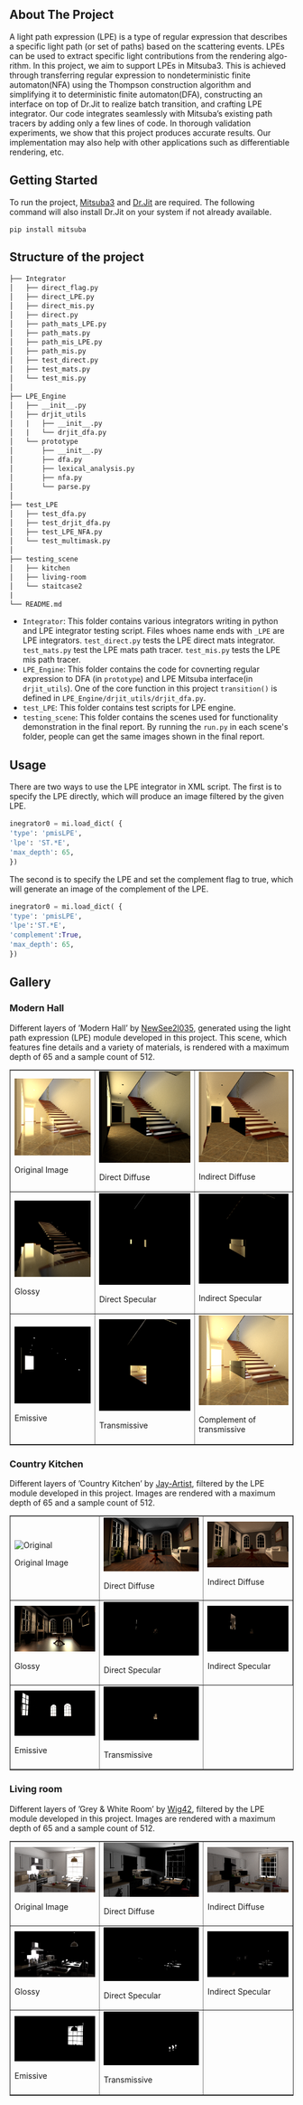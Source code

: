 <!-- ABOUT THE PROJECT -->
## About The Project

A light path expression (LPE) is a type of regular expression that describes a specific light path (or set of paths) based on the scattering events. LPEs can be used to extract specific light contributions from the rendering algo- rithm. In this project, we aim to support LPEs in Mitsuba3. This is achieved through transferring regular expression to nondeterministic finite automaton(NFA) using the Thompson construction algorithm and simplifying it to deterministic finite automaton(DFA), constructing an interface on top of Dr.Jit to realize batch transition, and crafting LPE integrator. Our code integrates seamlessly with Mitsuba’s existing path tracers by adding only a few lines of code. In thorough validation experiments, we show that this project produces accurate results. Our implementation may also help with other applications such as differentiable rendering, etc.

<!-- GETTING STARTED -->
## Getting Started

To run the project, [Mitsuba3](https://mitsuba.readthedocs.io/en/stable/) and [Dr.Jit](https://github.com/mitsuba-renderer/drjit) are required. The following command will also install Dr.Jit on your system if not already available.

  ```
 pip install mitsuba
  ```

## Structure of the project

```
├── Integrator
│   ├── direct_flag.py
│   ├── direct_LPE.py
│   ├── direct_mis.py
│   ├── direct.py
│   ├── path_mats_LPE.py
│   ├── path_mats.py
│   ├── path_mis_LPE.py
│   ├── path_mis.py
│   ├── test_direct.py
│   ├── test_mats.py
│   └── test_mis.py
│
├── LPE_Engine
│   ├── __init__.py
│   ├── drjit_utils
│   |   ├── __init__.py
│   |   └── drjit_dfa.py
│   └── prototype
│       ├── __init__.py
│       ├── dfa.py
│       ├── lexical_analysis.py
│       ├── nfa.py
│       └── parse.py
│
├── test_LPE
│   ├── test_dfa.py
│   ├── test_drjit_dfa.py
│   ├── test_LPE_NFA.py
│   └── test_multimask.py
│
├── testing_scene
│   ├── kitchen
│   ├── living-room
│   └── staitcase2
|
└── README.md
```

- `Integrator`: This folder contains various integrators writing in python and LPE integrator testing script. Files whoes name ends with `_LPE` are LPE integrators. `test_direct.py` tests the LPE direct mats integrator. `test_mats.py` test the LPE mats path tracer. `test_mis.py` tests the LPE mis path tracer.
- `LPE_Engine`: This folder contains the code for covnerting regular expression to DFA (in `prototype`) and LPE Mitsuba interface(in `drjit_utils`). One of the core function in this project `transition()` is defined in `LPE_Engine/drjit_utils/drjit_dfa.py`.
- `test_LPE`: This folder contains test scripts for LPE engine.
- `testing_scene`: This folder contains the scenes used for functionality demonstration in the final report. By running the `run.py` in each scene's folder, people can get the same images shown in the final report.

## Usage

There are two ways to use the LPE integrator in XML script. The first is to specify the LPE directly, which will produce an image filtered by the given LPE.

~~~python
inegrator0 = mi.load_dict( {
'type': 'pmisLPE', 
'lpe': 'ST.*E', 
'max_depth': 65,
})
~~~

The second is to specify the LPE and set the complement flag to true, which will generate an image of the complement of the LPE.

~~~python
inegrator0 = mi.load_dict( {
'type': 'pmisLPE', 
'lpe':'ST.*E', 
'complement':True, 
'max_depth': 65,
})
~~~

## Gallery

### Modern Hall

Different layers of ’Modern Hall’ by [NewSee2l035](https://benedikt-bitterli.me/resources/), generated using the light path expression (LPE) module developed in this project. This scene, which features fine details and a variety of materials, is rendered with a maximum depth of 65 and a sample count of 512.

<table border="1">
        <tr>
            <td><img src="Gallery_img/staircase2/s2_origin.png" alt="Original"><p>Original Image</p></td>
            <td><img src="Gallery_img/staircase2/s2_directDiffuse.png" alt="Image 2"><p>Direct Diffuse</p></td>
            <td><img src="Gallery_img/staircase2/s2_indirectDiffuse.png" alt="Image 3"><p>Indirect Diffuse</p></td>
        </tr>
        <tr>
            <td><img src="Gallery_img/staircase2/s2_glossy.png" alt="Image 4"><p>Glossy</p></td>
            <td><img src="Gallery_img/staircase2/s2_directSpecular.png" alt="Image 5"><p>Direct Specular</p></td>
            <td><img src="Gallery_img/staircase2/s2_indirectSpecular.png" alt="Image 6"><p>Indirect Specular</p></td>
        </tr>
        <tr>
            <td><img src="Gallery_img/staircase2/s2_emissive.png" alt="Image 7"><p>Emissive</p></td>
            <td><img src="Gallery_img/staircase2/s2_transmissive.png" alt="Image 8"><p>Transmissive</p></td>
            <td><img src="Gallery_img/staircase2/s2_transmissive_comp.png" alt="Image 9"><p>Complement of transmissive</p></td>
        </tr>
</table>

### Country Kitchen

Different layers of ’Country Kitchen’ by [Jay-Artist](https://benedikt-bitterli.me/resources/), filtered by the LPE module developed in this project. Images are rendered with a maximum depth of 65 and a sample count of 512.

<table border="1">
        <tr>
            <td><img src="Gallery_img/living-room/origin.png" alt="Original"><p>Original Image</p></td>
            <td><img src="Gallery_img/living-room/directDiffuse.png" alt="Image 2"><p>Direct Diffuse</p></td>
            <td><img src="Gallery_img/living-room/indirectDiffuse.png" alt="Image 3"><p>Indirect Diffuse</p></td>
        </tr>
        <tr>
            <td><img src="Gallery_img/living-room/glossy.png" alt="Image 4"><p>Glossy</p></td>
            <td><img src="Gallery_img/living-room/directSpecular.png" alt="Image 5"><p>Direct Specular</p></td>
            <td><img src="Gallery_img/living-room/indirectSpecular.png" alt="Image 6"><p>Indirect Specular</p></td>
        </tr>
        <tr>
            <td><img src="Gallery_img/living-room/emissive.png" alt="Image 7"><p>Emissive</p></td>
            <td><img src="Gallery_img/living-room/transmissive.png" alt="Image 8"><p>Transmissive</p></td>
        </tr>
</table>

### Living room

Different layers of ’Grey & White Room’ by [Wig42](https://benedikt-bitterli.me/resources/), filtered by the LPE module developed in this project. Images are rendered with a maximum depth of 65 and a sample count of 512.

<table border="1">
        <tr>
            <td><img src="Gallery_img/kitchen/origin.png" alt="Original"><p>Original Image</p></td>
            <td><img src="Gallery_img/kitchen/directDiffuse.png" alt="Image 2"><p>Direct Diffuse</p></td>
            <td><img src="Gallery_img/kitchen/indirectDiffuse.png" alt="Image 3"><p>Indirect Diffuse</p></td>
        </tr>
        <tr>
            <td><img src="Gallery_img/kitchen/glossy.png" alt="Image 4"><p>Glossy</p></td>
            <td><img src="Gallery_img/kitchen/directSpecular.png" alt="Image 5"><p>Direct Specular</p></td>
            <td><img src="Gallery_img/kitchen/indirectSpecular.png" alt="Image 6"><p>Indirect Specular</p></td>
        </tr>
        <tr>
            <td><img src="Gallery_img/kitchen/emissive.png" alt="Image 7"><p>Emissive</p></td>
            <td><img src="Gallery_img/kitchen/transmissive.png" alt="Image 8"><p>Transmissive</p></td>
        </tr>
</table>

<!-- MARKDOWN LINKS & IMAGES -->
<!-- https://www.markdownguide.org/basic-syntax/#reference-style-links -->
